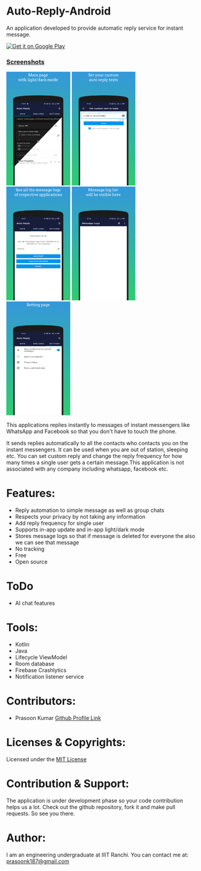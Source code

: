 # Auto-Reply-Android

An application developed to provide automatic reply service for instant message.

<a href='https://play.google.com/store/apps/details?id=com.matrix.autoreply&pcampaignid=pcampaignidMKT-Other-global-all-co-prtnr-py-PartBadge-Mar2515-1'><img alt='Get it on Google Play' src='https://play.google.com/intl/en_us/badges/static/images/badges/en_badge_web_generic.png' height="60" /></a>


[scr-page-link]: ./screenshots/screenshots/

### [Screenshots](./screenshots/screenshots/)

[<img src="/screenshots/screenshots/screenshot_1.png" height=300 alt="Scr 1">][scr-page-link]    [<img src="/screenshots/screenshots/screenshot_2.png" height=300 alt="scr 2">][scr-page-link]    [<img src="/screenshots/screenshots/screenshot_3.png" height=300 alt="Scr 3">][scr-page-link]    [<img src="/screenshots/screenshots/screenshot_4.png" height=300 alt="Scr 4">][scr-page-link]    [<img src="/screenshots/screenshots/screenshot_5.png" height=300 alt="Scr 5">][scr-page-link]  

This applications replies instantly to messages of instant messengers like WhatsApp and Facebook so that you don't have to touch the phone.<br>

It sends replies automatically to all the contacts who contacts you on the instant messengers. It can be used when you are out of station, sleeping etc. You can set custom reply and change the reply frequency for how many times a single user gets a certain message.This application is not associated with any company including whatsapp, facebook etc.<br>

# Features: <br>
<ul>
<li>Reply automation to simple message as well as group chats</li>
<li>Respects your privacy by not taking any information</li>
<li>Add reply frequency for single user</li>
<li>Supports in-app update and in-app light/dark mode  
<li>Stores message logs so that if message is deleted for everyone the also we can see that message</li>
<li>No tracking</li>
<li>Free</li>
<li>Open source</li>
</ul>

# ToDo
<ul>
<li> AI chat features</li>
</ul>

# Tools: <br>
<ul>
  <li>Kotlin</li>
  <li>Java</li>
  <li>Lifecycle ViewModel</li>
  <li>Room database</li>  
  <li>Firebase Crashlytics</li>
  <li>Notification listener service</li>
</ul>

# Contributors:
<ul>
  <li>Prasoon Kumar <a href="https://www.github.com/it5prasoon">Github Profile Link<a/></li>
</ul>

# Licenses & Copyrights:
Licensed under the [MIT License](LICENSE)

# Contribution & Support:
The application is under development phase so your code contribution helps us a lot. Check out the github repository, fork it and make pull requests. So see you there.<br>

# Author:
I am an engineering undergraduate at IIIT Ranchi.
You can contact me at: prasoonk187@gmail.com<br>
  
